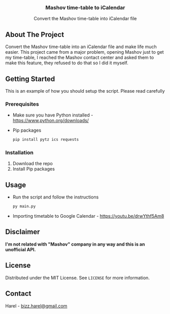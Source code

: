 <!-- PROJECT LOGO -->
<div align="center">
  <h3 align="center">Mashov time-table to iCalendar</h3>

  <p align="center">
    Convert the Mashov time-table into iCalendar file
  </p>
</div>

<!-- ABOUT THE PROJECT -->
## About The Project

Convert the Mashov time-table into an iCalendar file and make life much easier.
This project came from a major problem, opening Mashov just to get my time-table, I reached the Mashov contact center and asked them to make this feature, they refused to do that so I did it myself.

<!-- GETTING STARTED -->
## Getting Started
This is an example of how you should setup the script. Please read carefully

### Prerequisites

* Make sure you have Python installed - https://www.python.org/downloads/

* Pip packages
  ```sh
  pip install pytz ics requests
### Installation

1. Download the repo
2. Install Pip packages

<!-- USAGE EXAMPLES -->
## Usage

* Run the script and follow the instructions
  ```sh
  py main.py
* Importing timetable to Google Calendar - https://youtu.be/drwYthf5Am8
## Disclaimer

<b>I'm not related with "Mashov" company in any way and this is an unofficial API.</b>

<!-- LICENSE -->
## License

Distributed under the MIT License. See `LICENSE` for more information.

<!-- CONTACT -->
## Contact

Harel - bizz.harel@gmail.com